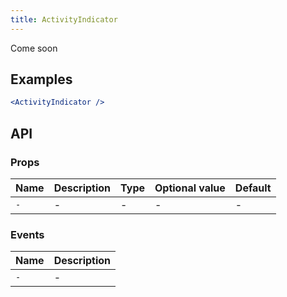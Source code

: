 ```yaml
---
title: ActivityIndicator
---
```

Come soon

## Examples

```jsx
<ActivityIndicator />
```

## API

### Props
Name | Description | Type | Optional value | Default
--- | --- | --- | --- | ---
`-` | - | - | - | -

### Events
Name | Description
--- | ---
`-` | -
